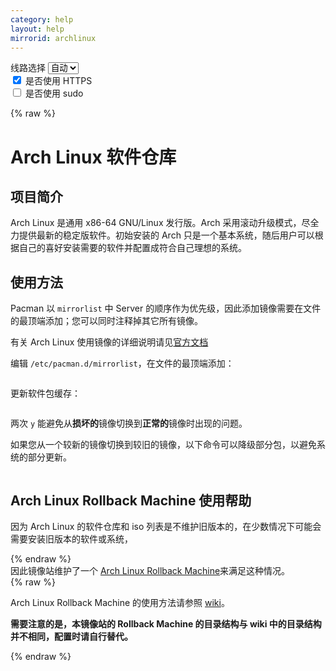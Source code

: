 ```yaml
---
category: help
layout: help
mirrorid: archlinux
---
```


<!-- 本 markdown 从 tuna/mirrorz-help-ng 自动生成，如需修改请参阅该仓库 -->

<style>.z-help tmpl { display: none }</style>

<div class="z-wrap">
    <form class="z-form z-global" onchange="form_update(null)" onsubmit="return false">
        <div>
            <label for="e0a5cecb">线路选择</label>
            <select id="e0a5cecb" name="host">
                <option selected="selected" value="{{ site.url }}">自动</option>
                <option value="{{ site.urlv4 }}">IPv4</option>
                <option value="{{ site.urlv6 }}">IPv6</option>
            </select>
        </div>
        <div>
            <input id="144d763c" name="_scheme" type="checkbox" checked>
            <label for="144d763c">是否使用 HTTPS</label>
        </div>
        <div>
            <input id="4659e7da" name="_sudo" type="checkbox">
            <label for="4659e7da">是否使用 sudo</label>
        </div>
    </form>
</div>
{% raw %}
<div class="z-help"><h1>Arch Linux 软件仓库</h1>
<h2>项目简介</h2>
<p>Arch Linux 是通用 x86-64 GNU/Linux 发行版。Arch 采用滚动升级模式，尽全力提供最新的稳定版软件。初始安装的 Arch 只是一个基本系统，随后用户可以根据自己的喜好安装需要的软件并配置成符合自己理想的系统。</p>
<h2>使用方法</h2>
<p>Pacman 以 <code>mirrorlist</code> 中 Server 的顺序作为优先级，因此添加镜像需要在文件的最顶端添加；您可以同时注释掉其它所有镜像。</p>
<p>有关 Arch Linux 使用镜像的详细说明请见<a href="https://wiki.archlinux.org/title/mirrors">官方文档</a></p>
<p>编辑 <code>/etc/pacman.d/mirrorlist</code>，在文件的最顶端添加：</p>
<div class="z-wrap"><form class="z-form" onchange="form_update(event)" onsubmit="return false"></form><pre class="z-code"></pre></div><tmpl z-lang="ini" z-path="/etc/pacman.d/mirrorlist">
Server = {{endpoint}}/$repo/os/$arch
</tmpl>
<p>更新软件包缓存：</p>
<div class="z-wrap"><form class="z-form" onchange="form_update(event)" onsubmit="return false"></form><pre class="z-code"></pre></div><tmpl z-lang="bash">
{{sudo}}pacman -Syyu
</tmpl>
<p>两次 <code>y</code> 能避免从<strong>损坏的</strong>镜像切换到<strong>正常的</strong>镜像时出现的问题。</p>
<p>如果您从一个较新的镜像切换到较旧的镜像，以下命令可以降级部分包，以避免系统的部分更新。</p>
<div class="z-wrap"><form class="z-form" onchange="form_update(event)" onsubmit="return false"></form><pre class="z-code"></pre></div><tmpl z-lang="bash">
{{sudo}}pacman -Syyuu
</tmpl>
<h2>Arch Linux Rollback Machine 使用帮助</h2>
<p>因为 Arch Linux 的软件仓库和 iso 列表是不维护旧版本的，在少数情况下可能会需要安装旧版本的软件或系统，</p>
<p>{% endraw %}<br/>
因此镜像站维护了一个 <a href="https://{{ site.arch_archive }}/">Arch Linux Rollback Machine</a>来满足这种情况。<br/>
{% raw %}</p>
<p>Arch Linux Rollback Machine 的使用方法请参照 <a href="https://wiki.archlinux.org/index.php/Arch_Linux_Archive">wiki</a>。</p>
<p><strong>需要注意的是，本镜像站的 Rollback Machine 的目录结构与 wiki 中的目录结构并不相同，配置时请自行替代。</strong></p><script id="z-config" type="application/x-mirrorz-help">eyJfIjogIkFyY2ggTGludXggXHU4ZjZmXHU0ZWY2XHU0ZWQzXHU1ZTkzIiwgImJsb2NrIjogWyJpbnRybyIsICJ1c2FnZSIsICJyb2xsYmFjayJdLCAiaW5wdXQiOiB7fSwgIm5hbWUiOiAiYXJjaGxpbnV4In0=</script>
</div>

{% endraw %}

<script src="/static/js/mustache.min.js?{{ site.data['hash'] }}"></script>
<script src="/static/js/zdocs.js?{{ site.data['hash'] }}"></script>
